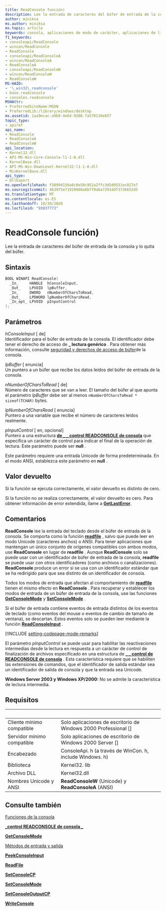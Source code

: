 ```yaml
---
title: ReadConsole función)
description: Lee la entrada de caracteres del búfer de entrada de la consola y lo quita del búfer.
author: miniksa
ms.author: miniksa
ms.topic: article
keywords: consola, aplicaciones de modo de carácter, aplicaciones de línea de comandos, aplicaciones de terminal, API de consola
f1_keywords:
- consoleapi/ReadConsole
- wincon/ReadConsole
- ReadConsole
- consoleapi/ReadConsoleA
- wincon/ReadConsoleA
- ReadConsoleA
- consoleapi/ReadConsoleW
- wincon/ReadConsoleW
- ReadConsoleW
MS-HAID:
- '\_win32\_readconsole'
- base.readconsole
- consoles.readconsole
MSHAttr:
- PreferredSiteName:MSDN
- PreferredLib:/library/windows/desktop
ms.assetid: 1aa9ecac-a9b9-4e6d-9206-7a57013de657
topic_type:
- apiref
api_name:
- ReadConsole
- ReadConsoleA
- ReadConsoleW
api_location:
- Kernel32.dll
- API-MS-Win-Core-Console-l1-1-0.dll
- KernelBase.dll
- API-MS-Win-DownLevel-Kernel32-l1-1-0.dll
- MinKernelBase.dll
api_type:
- DllExport
ms.openlocfilehash: f38994156a8c8e58c952a2ffc3d5d9531ec027e7
ms.sourcegitcommit: 463975e71920908a6bff9a6a7291ddf3736652d5
ms.translationtype: MT
ms.contentlocale: es-ES
ms.lasthandoff: 10/30/2020
ms.locfileid: "93037773"
---
```

# <a name="readconsole-function"></a>ReadConsole función)

Lee la entrada de caracteres del búfer de entrada de la consola y lo quita del búfer.

## <a name="syntax"></a>Sintaxis

```C
BOOL WINAPI ReadConsole(
  _In_     HANDLE  hConsoleInput,
  _Out_    LPVOID  lpBuffer,
  _In_     DWORD   nNumberOfCharsToRead,
  _Out_    LPDWORD lpNumberOfCharsRead,
  _In_opt_ LPVOID  pInputControl
);
```

## <a name="parameters"></a>Parámetros

*hConsoleInput* \[ de\]  
Identificador para el búfer de entrada de la consola. El identificador debe tener el derecho de acceso de **\_ lectura genérico** . Para obtener más información, consulte [seguridad y derechos de acceso de búfer](console-buffer-security-and-access-rights.md)de la consola.

*lpBuffer* \[ enuncia\]  
Un puntero a un búfer que recibe los datos leídos del búfer de entrada de la consola.

*nNumberOfCharsToRead* \[ de\]  
Número de caracteres que se van a leer. El tamaño del búfer al que apunta el parámetro *lpBuffer* debe ser al menos `nNumberOfCharsToRead * sizeof(TCHAR)` bytes.

*lpNumberOfCharsRead* \[ enuncia\]  
Puntero a una variable que recibe el número de caracteres leídos realmente.

*pInputControl* \[ en, opcional\]  
Puntero a una estructura [**de \_ \_ control READCONSOLE de consola**](console-readconsole-control.md) que especifica un carácter de control para indicar el final de la operación de lectura. Este parámetro puede ser **null** .

Este parámetro requiere una entrada Unicode de forma predeterminada. En el modo ANSI, establezca este parámetro en **null** .

## <a name="return-value"></a>Valor devuelto

Si la función se ejecuta correctamente, el valor devuelto es distinto de cero.

Si la función no se realiza correctamente, el valor devuelto es cero. Para obtener información de error extendida, llame a [**GetLastError**](https://msdn.microsoft.com/library/windows/desktop/ms679360).

## <a name="remarks"></a>Comentarios

**ReadConsole** lee la entrada del teclado desde el búfer de entrada de la consola. Se comporta como la función [**readfile**](https://msdn.microsoft.com/library/windows/desktop/aa365467) , salvo que puede leer en modo Unicode (caracteres anchos) o ANSI. Para tener aplicaciones que mantengan un único conjunto de orígenes compatibles con ambos modos, use **ReadConsole** en lugar de **readfile** . Aunque **ReadConsole** solo se puede usar con un identificador de búfer de entrada de la consola, **readfile** se puede usar con otros identificadores (como archivos o canalizaciones). **ReadConsole** produce un error si se usa con un identificador estándar que se ha redirigido para que sea distinto de un identificador de consola.

Todos los modos de entrada que afectan al comportamiento de [**readfile**](https://msdn.microsoft.com/library/windows/desktop/aa365467) tienen el mismo efecto en **ReadConsole** . Para recuperar y establecer los modos de entrada de un búfer de entrada de la consola, use las funciones [**GetConsoleMode**](getconsolemode.md) y [**SetConsoleMode**](setconsolemode.md) .

Si el búfer de entrada contiene eventos de entrada distintos de los eventos de teclado (como eventos del mouse o eventos de cambio de tamaño de ventana), se descartan. Estos eventos solo se pueden leer mediante la función [**ReadConsoleInput**](readconsoleinput.md) .

[!INCLUDE [setting-codepage-mode-remarks](./includes/setting-codepage-mode-remarks.md)]

El parámetro *pInputControl* se puede usar para habilitar las reactivaciones intermedias desde la lectura en respuesta a un carácter de control de finalización de archivos especificado en una estructura de [**\_ \_ control de READCONSOLE de consola**](console-readconsole-control.md) . Esta característica requiere que se habiliten las extensiones de comandos, que el identificador de salida estándar sea un identificador de salida de consola y que la entrada sea Unicode.

**Windows Server 2003 y Windows XP/2000:** No se admite la característica de lectura intermedia.

## <a name="requirements"></a>Requisitos

| &nbsp; | &nbsp; |
|-|-|
| Cliente mínimo compatible | Solo aplicaciones de escritorio de Windows 2000 Professional \[\] |
| Servidor mínimo compatible | Solo aplicaciones de escritorio de Windows 2000 Server \[\] |
| Encabezado | ConsoleApi. h (a través de WinCon. h, include Windows. h) |
| Biblioteca | Kernel32. lib |
| Archivo DLL | Kernel32.dll |
| Nombres Unicode y ANSI | **ReadConsoleW** (Unicode) y **ReadConsoleA** (ANSI) |

## <a name="see-also"></a>Consulte también

[Funciones de la consola](console-functions.md)

[**\_control READCONSOLE de consola \_**](console-readconsole-control.md)

[**GetConsoleMode**](getconsolemode.md)

[Métodos de entrada y salida](input-and-output-methods.md)

[**PeekConsoleInput**](readconsoleinput.md)

[**ReadFile**](https://msdn.microsoft.com/library/windows/desktop/aa365467)

[**SetConsoleCP**](setconsolecp.md)

[**SetConsoleMode**](setconsolemode.md)

[**SetConsoleOutputCP**](setconsoleoutputcp.md)

[**WriteConsole**](writeconsole.md)
